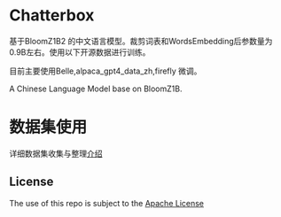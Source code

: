 # Chatterbox
基于BloomZ1B2 的中文语言模型。裁剪词表和WordsEmbedding后参数量为0.9B左右。使用以下开源数据进行训练。

目前主要使用Belle,alpaca_gpt4_data_zh,firefly 微调。

A Chinese Language Model base on BloomZ1B.


# 数据集使用
详细数据集收集与整理[介绍](./docs/datasets.md)




## License

The use of this repo is subject to the [Apache License](https://github.com/enze5088/Chatterbox/blob/main/LICENSE)
